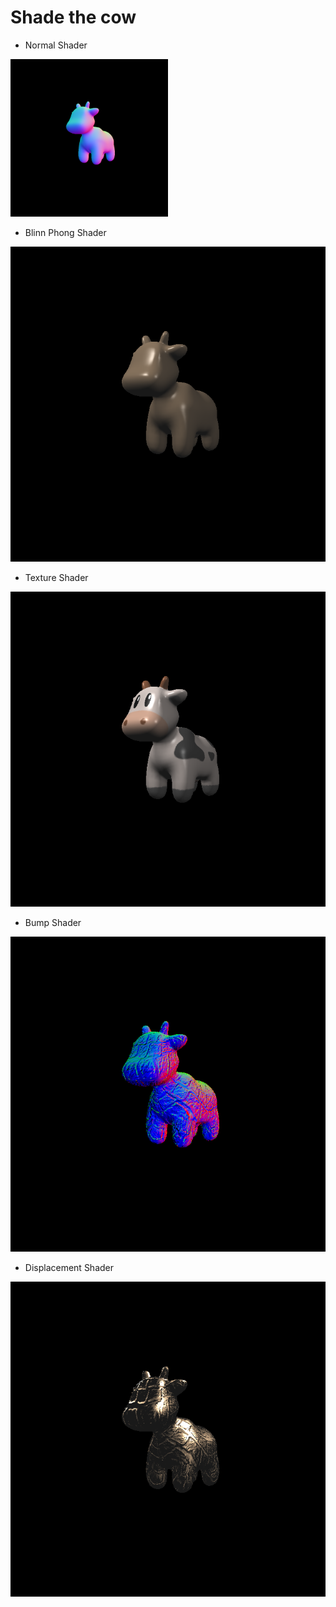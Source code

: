 # Shade the cow
- Normal Shader
<img src="https://github.com/SiqiHuang18/Games101/blob/main/Shade%20the%20Cow/images/output_n.png" height ='50%' width="50%">

- Blinn Phong Shader

![](https://github.com/SiqiHuang18/Games101/blob/main/Shade%20the%20Cow/images/output_p.png)

- Texture Shader

![](https://github.com/SiqiHuang18/Games101/blob/main/Shade%20the%20Cow/images/output_t.png)

- Bump Shader

![](https://github.com/SiqiHuang18/Games101/blob/main/Shade%20the%20Cow/images/output_b.png)

- Displacement Shader

![](https://github.com/SiqiHuang18/Games101/blob/main/Shade%20the%20Cow/images/output_d.png)
